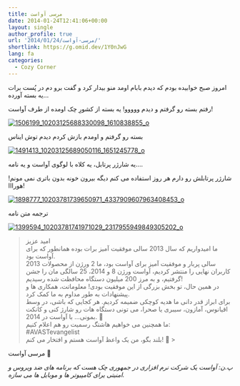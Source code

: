 ```yaml
---
title: مرسی آواست
date: 2014-01-24T12:41:06+00:00
layout: single
author_profile: true
url: '2014/01/24/مرسی-آواست/'
shortlink: https://g.omid.dev/1Y0nJwG
lang: fa
categories: 
  - Cozy Corner
---
```

امروز صبح خوابیده بودم که دیدم بابام اومد منو بیدار کرد و گفت برو دم در پُست برات یه بسته آورده…

رفتم بسته رو گرفتم و دیدم ووووو! یه بسته از کشورِ چک اومده از طرف آواست!

[![1506199_10203125688330098_1610838855_o](/images/2014/05/1506199_10203125688330098_1610838855_o-300x200.jpg)](/images/2014/05/1506199_10203125688330098_1610838855_o.jpg)

بسته رو گرفتم و اومدم بازش کردم دیدم توش ایناس

[![1491413_10203125689050116_1651245778_o](/images/2014/05/1491413_10203125689050116_1651245778_o-300x200.jpg)](/images/2014/05/1491413_10203125689050116_1651245778_o.jpg)

یه شارژر پرتابل، یه کلاه با لوگوی آواست و یه نامه….

شارژر پرتابلش رو دارم هر روز استفاده می کنم دیگه بیرون خونه بدون باتری نمی مونم! هورااا!

[![1898777_10203781739650971_4337909607963408453_o](/images/2014/05/1898777_10203781739650971_4337909607963408453_o-255x300.jpg)](/images/2014/05/1898777_10203781739650971_4337909607963408453_o.jpg)

ترجمه متن نامه

[![1399594_10203781741971029_2317955949849305202_o](/images/2014/05/1399594_10203781741971029_2317955949849305202_o-224x300.jpg)](/images/2014/05/1399594_10203781741971029_2317955949849305202_o.jpg)

>

> امید عزیز  
> ما امیدواریم که سال 2013 سالی موفقیت آمیز برات بوده همانطور که برای آواست بود.  
> 2013 سالی پربار و موفقیت آمیز برای آواست بود، ما 2 ورژن از محصولات کاربران نهایی را منتشر کردیم، آواست ورژن 8 و 2014، 25 سالگی مان را جشن گرفتیم، و به مرز 200 میلیون دستگاه محافظت شده رسیدیم!  
> در همین حال، تو بخش بزرگی از این موفقیت بودی! معلوماتت، همکاری ها و پیشنهادات به طور مداوم به ما کمک کرد.  
> برای ابراز قدر دانی ما هدیه کوچکی ضمیمه کردیم. هر کجایی که باشی، در وسط اقیانوس، آمازون، سیبری یا صحرا، می تونی دستگاه هات رو شارژ کنی و کانکت بمونی… با آواست در 2014\. 🙂  
> ما همچنین می خواهیم هاشتگ رسمیت رو هم اعلام کنیم:  
> #AVASTevangelist  
> بلند بگو، من یک واعظ آواست هستم و افتخار می کنم! 🙂 >

مرسی آواست 🙂

_پ.ن: آواست یک شرکت نرم افزاری در جمهوری چک هست که برنامه های ضد ویروس و امنیتی یرای کامپیوتر ها و موبایل ها می سازه._